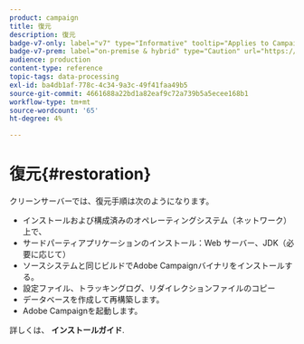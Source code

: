 ```yaml
---
product: campaign
title: 復元
description: 復元
badge-v7-only: label="v7" type="Informative" tooltip="Applies to Campaign Classic v7 only"
badge-v7-prem: label="on-premise & hybrid" type="Caution" url="https://experienceleague.adobe.com/docs/campaign-classic/using/installing-campaign-classic/architecture-and-hosting-models/hosting-models-lp/hosting-models.html" tooltip="Applies to on-premise and hybrid deployments only"
audience: production
content-type: reference
topic-tags: data-processing
exl-id: ba4db1af-778c-4c34-9a3c-49f41faa49b5
source-git-commit: 4661688a22bd1a82eaf9c72a739b5a5ecee168b1
workflow-type: tm+mt
source-wordcount: '65'
ht-degree: 4%

---
```


# 復元{#restoration}



クリーンサーバーでは、復元手順は次のようになります。

* インストールおよび構成済みのオペレーティングシステム（ネットワーク）上で、
* サードパーティアプリケーションのインストール：Web サーバー、JDK（必要に応じて）
* ソースシステムと同じビルドでAdobe Campaignバイナリをインストールする。
* 設定ファイル、トラッキングログ、リダイレクションファイルのコピー
* データベースを作成して再構築します。
* Adobe Campaignを起動します。

詳しくは、 **インストールガイド**.
